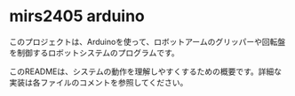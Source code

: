 # mirs2405 arduino

このプロジェクトは、Arduinoを使って、ロボットアームのグリッパーや回転盤を制御するロボットシステムのプログラムです。

このREADMEは、システムの動作を理解しやすくするための概要です。詳細な実装は各ファイルのコメントを参照してください。
